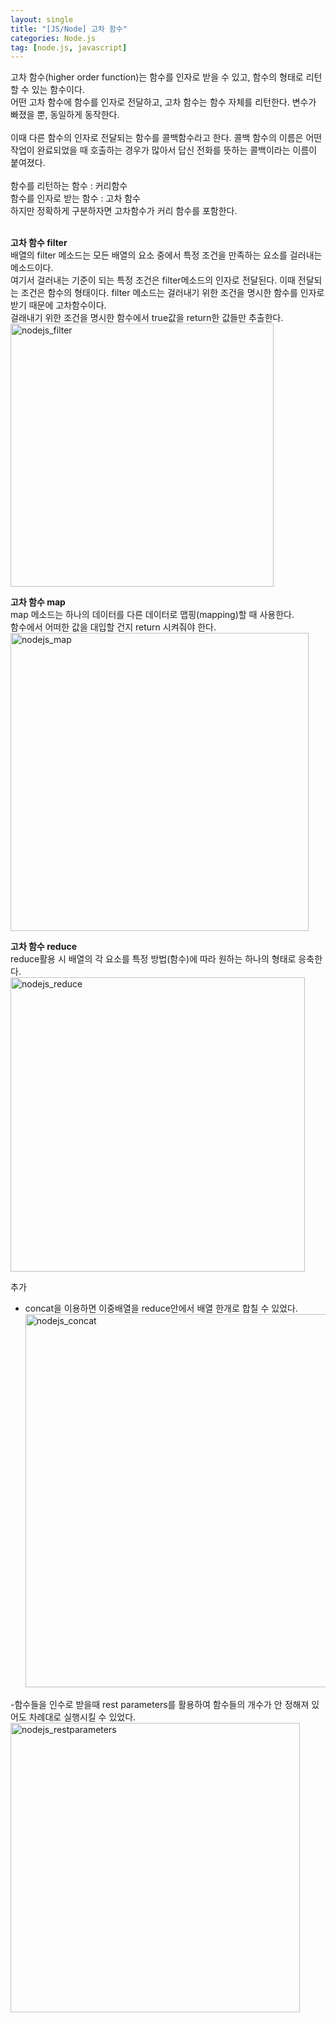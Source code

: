 ```yaml
---
layout: single
title: "[JS/Node] 고차 함수"
categories: Node.js
tag: [node.js, javascript]
---
```


고차 함수(higher order function)는 함수를 인자로 받을 수 있고, 함수의 형태로 리턴할 수 있는 함수이다.<br>
어떤 고차 함수에 함수를 인자로 전달하고, 고차 함수는 함수 자체를 리턴한다. 변수가 빠졌을 뿐, 동일하게 동작한다.<br>
<br>
이때 다른 함수의 인자로 전달되는 함수를 콜백함수라고 한다. 콜백 함수의 이름은 어떤 작업이 완료되었을 때 호출하는 경우가 많아서 답신 전화를 뜻하는 콜백이라는 이름이 붙여졌다.<br>
<br>
함수를 리턴하는 함수 : 커리함수<br>
함수를 인자로 받는 함수 : 고차 함수<br>
하지만 정확하게 구분하자면 고차함수가 커리 함수를 포함한다.<br>
<br>

**고차 함수 filter**<br>
배열의 filter 메소드는 모든 배열의 요소 중에서 특정 조건을 만족하는 요소를 걸러내는 메소드이다.<br>
여기서 걸러내는 기준이 되는 특정 조건은 filter메소드의 인자로 전달된다. 이때 전달되는 조건은 함수의 형태이다. filter 메소드는 걸러내기 위한 조건을 명시한 함수를 인자로 받기 때문에 고차함수이다.<br>
걸래내기 위한 조건을 명시한 함수에서 true값을 return한 값들만 추출한다.<br>
<img width="421" alt="nodejs_filter" src="https://user-images.githubusercontent.com/72719325/178777310-5e0dbc3b-2fd0-46fe-a536-fb01d8490be5.png"><br>

**고차 함수 map**<br>
map 메소드는 하나의 데이터를 다른 데이터로 맵핑(mapping)할 때 사용한다.<br>
함수에서 어떠한 값을 대입할 건지 return 시켜줘야 한다.<br>
<img width="477" alt="nodejs_map" src="https://user-images.githubusercontent.com/72719325/178777313-5b081d29-90ba-45c5-8633-d32d65b47055.png"><br>

**고차 함수 reduce**<br>
reduce활용  시 배열의 각 요소를 특정 방법(함수)에 따라 원하는 하나의 형태로 응축한다.<br>
<img width="471" alt="nodejs_reduce" src="https://user-images.githubusercontent.com/72719325/178777318-bde1c31b-1c67-4014-b47a-8e7848e0dcde.png"><br>

추가<br>
- concat을 이용하면 이중배열을 reduce안에서 배열 한개로 합칠 수 있었다.<br>
<img width="597" alt="nodejs_concat" src="https://user-images.githubusercontent.com/72719325/178777291-bbf277a6-4913-4f9f-9034-f09dbc79936a.png"><br>

-함수들을 인수로 받을때 rest parameters를 활용하여 함수들의 개수가 안 정해져 있어도 차례대로 실행시킬 수 있었다.<br>
<img width="463" alt="nodejs_restparameters" src="https://user-images.githubusercontent.com/72719325/178777322-23a864a5-32ac-4e34-98ee-8df9b4f314ab.png"><br>
 